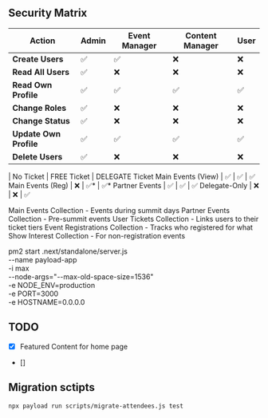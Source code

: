 ## Security Matrix

| Action                 | Admin | Event Manager | Content Manager | User |
| ---------------------- | ----- | ------------- | --------------- | ---- |
| **Create Users**       | ✅    | ✅            | ❌              | ❌   |
| **Read All Users**     | ✅    | ❌            | ❌              | ❌   |
| **Read Own Profile**   | ✅    | ✅            | ✅              | ✅   |
| **Change Roles**       | ✅    | ❌            | ❌              | ❌   |
| **Change Status**      | ✅    | ❌            | ❌              | ❌   |
| **Update Own Profile** | ✅    | ✅            | ✅              | ✅   |
| **Delete Users**       | ✅    | ❌            | ❌              | ❌   |

| No Ticket | FREE Ticket | DELEGATE Ticket
Main Events (View) | ✅ | ✅ | ✅
Main Events (Reg) | ❌ | ✅* | ✅*
Partner Events | ✅ | ✅ | ✅
Delegate-Only | ❌ | ❌ | ✅

Main Events Collection - Events during summit days
Partner Events Collection - Pre-summit events
User Tickets Collection - Links users to their ticket tiers
Event Registrations Collection - Tracks who registered for what
Show Interest Collection - For non-registration events

pm2 start .next/standalone/server.js \
 --name payload-app \
 -i max \
 --node-args="--max-old-space-size=1536" \
 -e NODE_ENV=production \
 -e PORT=3000 \
 -e HOSTNAME=0.0.0.0

## TODO

- [x] Featured Content for home page
- []

## Migration sctipts

```bash
npx payload run scripts/migrate-attendees.js test
```
